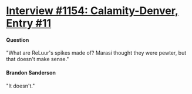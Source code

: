 # [Interview #1154: Calamity-Denver, Entry #11](https://www.theoryland.com/intvmain.php?i=1154#11)

#### Question

"What are ReLuur's spikes made of? Marasi thought they were pewter, but that doesn't make sense."

#### Brandon Sanderson

"It doesn't."

